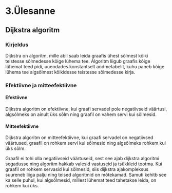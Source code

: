 # 3.Ülesanne 

## Dijkstra algoritm 

### Kirjeldus 

Dijkstra on algoritm, mille abil saab leida graafis ühest sõlmest kõiki teistesse sõlmedesse kõige lühema tee. Algoritm liigub graafis kõige lühemat teed pidi, uuendades konstantselt andmetabelit, kuhu paneb kõige lühema tee algsõlmest kõikidesse teistesse sõlmedesse kirja. 

### Efektiivne ja mitteefektiivne

#### Efektiivne

Dijkstra algoritm on efektiivne, kui graafi servadel pole negatiivseid väärtusi, algsõlmeks on ainult üks sõlm ning graafil on vähem servi kui sõlmesid. 

#### Mitteefektiivne

Dijkstra algoritm on mitteefektiivne, kui graafi servadel on negatiivsed väärtused, graafil on rohkem servi kui sõlmesid ning algsõlmeks rohkem kui üks sõlm.


Graafil ei tohi olla negatiivseid väärtuseid, sest see ajab dijkstra algoritmi segadusse ning algoritm hakkab valesid vastuseid ja tsükkleid tootma. Kui graafil on rohkem servasid kui sõlmesid, siis dijkstra ajakompleksus suureneb liiga palju ning teised algoritmid on mõtekamad.
Samuti kehitb see ka selle puhul, kui algsõlmesid, millest lühemat teed tahetakse leida, on rohkem kui üks.
